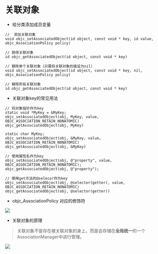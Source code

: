 # 关联对象

- 给分类添加成员变量

```
//  添加关联对象
void objc_setAssociatedObject(id object, const void * key, id value, objc_AssociationPolicy policy)

// 获得关联对象
id objc_getAssociatedObject(id object, const void * key)

// 移除单个关联对象（只需将关联对象的值设为nil）
void objc_setAssociatedObject(id object, const void * key, nil, objc_AssociationPolicy policy)

// 移除所有关联对象
id objc_getAssociatedObject(id object, const void * key)

```

- 关联对象key的常见用法

```
// 将对象指针作为key
static void *MyKey = &MyKey;
objc_setAssociatedObject(obj, MyKey, value, OBJC_ASSOCIATION_RETAIN_NONATOMIC)
objc_getAssociatedObject(obj, MyKey)

static char MyKey;
objc_setAssociatedObject(obj, &MyKey, value, OBJC_ASSOCIATION_RETAIN_NONATOMIC)
objc_getAssociatedObject(obj, &MyKey)

// 使用属性名作为key
objc_setAssociatedObject(obj, @"property", value, OBJC_ASSOCIATION_RETAIN_NONATOMIC);
objc_getAssociatedObject(obj, @"property");

// 使用get方法的@selecor作为key
objc_setAssociatedObject(obj, @selector(getter), value, OBJC_ASSOCIATION_RETAIN_NONATOMIC)
objc_getAssociatedObject(obj, @selector(getter))

```

- objc_AssociationPolicy 对应的修饰符

![](https://ws3.sinaimg.cn/large/006tNc79gy1g1xaqq2lqbj31320ae419.jpg)

- 关联对象的原理

> 关联对象不是存在被关联对象的身上，而是会存储在**全局统一**的一个AssociationManager中进行管理。

![](https://ws1.sinaimg.cn/large/006tNc79gy1g1xb4sq7zbj31bo0qkwou.jpg)